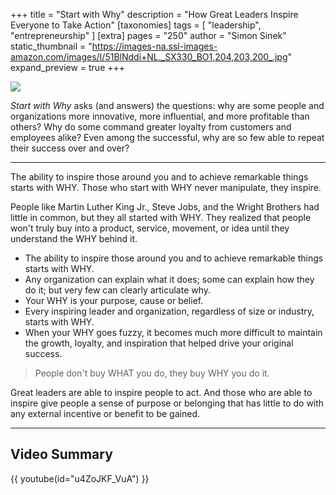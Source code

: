 +++
title = "Start with Why"
description = "How Great Leaders Inspire Everyone to Take Action"
[taxonomies]
tags = [ "leadership", "entrepreneurship" ]
[extra]
pages = "250"
author = "Simon Sinek"
static_thumbnail = "https://images-na.ssl-images-amazon.com/images/I/51BlNddi+NL._SX330_BO1,204,203,200_.jpg"
expand_preview = true
+++

<a target="_blank" href="https://amzn.to/30YCAEp">
    <img border="0" src="https://images-na.ssl-images-amazon.com/images/I/51BlNddi+NL._SX330_BO1,204,203,200_.jpg" >
</a>

*Start with Why* asks (and answers) the questions: why are some people and organizations more innovative, more
influential, and more profitable than others? Why do some command greater loyalty from customers and employees alike?
Even among the successful, why are so few able to repeat their success over and over?

<!-- more -->

---

The ability to inspire those around you and to achieve remarkable things starts with WHY. Those who start with WHY never
manipulate, they inspire.

People like Martin Luther King Jr., Steve Jobs, and the Wright Brothers had little in common, but they all started with
WHY. They realized that people won't truly buy into a product, service, movement, or idea until they understand the WHY
behind it.

- The ability to inspire those around you and to achieve remarkable things starts with WHY.
- Any organization can explain what it does; some can explain how they do it; but very few can clearly articulate why.
- Your WHY is your purpose, cause or belief.
- Every inspiring leader and organization, regardless of size or industry, starts with WHY.
- When your WHY goes fuzzy, it becomes much more difficult to maintain the growth, loyalty, and inspiration that helped
  drive your original success.

> People don't buy WHAT you do, they buy WHY you do it.

Great leaders are able to inspire people to act. And those who are able to inspire give people a sense of purpose or
belonging that has little to do with any external incentive or benefit to be gained.

--- 

## Video Summary

{{ youtube(id="u4ZoJKF_VuA") }}
